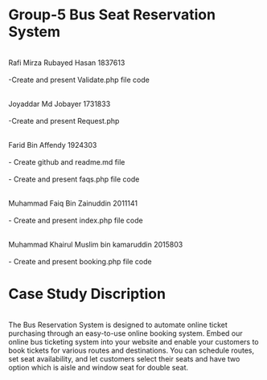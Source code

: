 # Group-5 Bus Seat Reservation System
<br> Rafi Mirza Rubayed Hasan 1837613 </br>
<br> -Create and present Validate.php file code</br>
      
 <br> Joyaddar Md Jobayer 1731833 </br>
 <br> -Create and present Request.php</br>
 
<br> Farid Bin Affendy 1924303 </br>
 <br> - Create github and readme.md file</br>
 <br> - Create and present faqs.php file code </br>
  
 <br> Muhammad Faiq Bin Zainuddin 2011141 </br>
 <br> - Create and present index.php file code  </br>
 
  <br> Muhammad Khairul Muslim bin kamaruddin 2015803 </br>
  <br> - Create and present booking.php file code </br>
  
  # Case Study Discription
<br> The Bus Reservation System is designed to automate online ticket purchasing through an easy-to-use online booking system. Embed our online bus ticketing system into your website and enable your customers to book tickets for various routes and destinations. You can schedule routes, set seat availability, and let customers select their seats and have two option which is aisle and window seat for double seat. </br>

